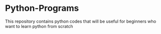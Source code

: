 # Python-Programs
This repository contains python codes that will be useful for beginners who want to learn python from scratch
